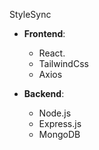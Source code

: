 StyleSync

- **Frontend**:
  - React.
  - TailwindCss 
  - Axios
 
- **Backend**:
  - Node.js
  - Express.js
  - MongoDB

